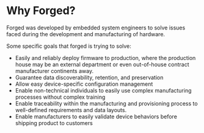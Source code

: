 # Why Forged?

Forged was developed by embedded system engineers to solve issues faced during the development and
manufacturing of hardware.

Some specific goals that forged is trying to solve:
* Easily and reliably deploy firmware to production, where the production house may be an external
  department or even out-of-house contract manufacturer continents away.
* Guarantee data discoverability, retention, and preservation
* Allow easy device-specific configuration management
* Enable non-technical individuals to easily use complex manufacturing processes without complex
  training
* Enable traceability within the manufacturing and provisioning process to well-defined requirements
  and data layouts.
* Enable manufacturers to easily validate device behaviors before shipping product to customers
